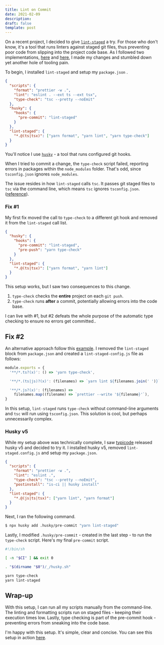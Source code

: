 ```yaml
---
title: Lint on Commit
date: 2021-02-09
description:
draft: false
template: post
---
```


On a recent project, I decided to give
[`lint-staged`](https://github.com/okonet/lint-staged) a try. For those who
don't know, it's a tool that runs linters against staged git files, thus
preventing poor code from slipping into the project code base. As I followed two
implementations, [here](https://github.com/paulintrognon/next-typescript) and
[here](https://github.com/vercel/next.js/tree/canary/examples/with-typescript-eslint-jest),
I made my changes and stumbled down yet another hole of tooling pain.

<!-- more -->

To begin, I installed `lint-staged` and setup my `package.json` .

```json
{
  "scripts": {
    "format": "prettier -w .",
    "lint": "eslint . --ext ts --ext tsx",
    "type-check": "tsc --pretty --noEmit"
  },
  "husky": {
    "hooks": {
      "pre-commit": "lint-staged"
    }
  },
  "lint-staged": {
    "*.@(ts|tsx)": ["yarn format", "yarn lint", "yarn type-check"]
  }
}
```

You'll notice I use [`husky`](https://github.com/typicode/husky) - a tool that
runs configured git hooks.

When I tried to commit a change, the `type-check` script failed, reporting
errors in packages within the `node_modules` folder. That's odd, since
`tsconfig.json` ignores `node_modules`.

The issue resides in how `lint-staged` calls `tsc`. It passes git staged files
to `tsc` via the command line, which means `tsc` ignores `tsconfig.json`.
([reference](https://www.typescriptlang.org/docs/handbook/tsconfig-json.html#using-tsconfigjson-or-jsconfigjson)).

### Fix #1

My first fix moved the call to `type-check` to a different git hook and removed
it from the `lint-staged` call list.

```json
{
  "husky": {
    "hooks": {
      "pre-commit": "lint-staged",
      "pre-push": "yarn type-check"
    }
  },
  "lint-staged": {
    "*.@(ts|tsx)": ["yarn format", "yarn lint"]
  }
}
```

This setup works, but I saw two consequences to this change.

1. `type-check` checks the **entire** project on each `git push`.
1. `type-check` runs **after** a commit, potentially allowing errors into the
   code base.

I can live with #1, but #2 defeats the whole purpose of the automatic type
checking to ensure no errors get committed..

## Fix #2

An alternative approach follow this
[example](https://github.com/okonet/lint-staged#example-run-tsc-on-changes-to-typescript-files-but-do-not-pass-any-filename-arguments).
I removed the `lint-staged` block from `package.json` and created a
`lint-staged-config.js` file as follows:

```javascript
module.exports = {
  '**/*.ts?(x)': () => 'yarn type-check',

  '**/*.(ts|js)?(x)': (filenames) => `yarn lint ${filenames.join(' ')}`,

  '**/*.js?(x)': (filenames) =>
    filenames.map((filename) => `prettier --write '${filename}'`),
}
```

In this setup, `lint-staged` runs `type-check` without command-line arguments
and `tsc` will run using `tsconfig.json`. This solution is cool, but perhaps
unnecessarily complex.

### Husky v5

While my setup above was technically complete, I saw
[typicode](https://github.com/typicode) released husky v5 and decided to try it.
I installed husky v5, removed `lint-staged.config.js` and setup my
`package.json`.

```json
{
  "scripts": {
    "format": "prettier -w .",
    "lint": "eslint .",
    "type-check": "tsc --pretty --noEmit",
    "postinstall": "is-ci || husky install"
  },
  "lint-staged": {
    "*.@(js|ts|tsx)": ["yarn lint", "yarn format"]
  }
}
```

Next, I ran the following command.

```bash
$ npx husky add .husky/pre-commit "yarn lint-staged"
```

Lastly, I modified `.husky/pre-commit` - created in the last step - to run the
`type-check` script. Here's my final `pre-commit` script.

```bash
#!/bin/sh

[ -n "$CI" ] && exit 0

. "$(dirname "$0")/_/husky.sh"

yarn type-check
yarn lint-staged
```

## Wrap-up

With this setup, I can run all my scripts manually from the command-line. The
linting and formatting scripts run on staged files - keeping their execution
times low. Lastly, type checking is part of the pre-commit hook - preventing
errors from sneaking into the code base.

I'm happy with this setup. It's simple, clear and concise. You can see this
setup in action [here](https://github.com/dtjv/next-poc).

